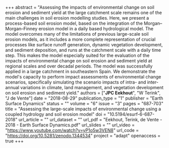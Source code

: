 +++
abstract = "Assessing the impacts of environmental change on soil erosion and sediment yield at the large catchment scale remains one of the main challenges in soil erosion modelling studies. Here, we present a process-based soil erosion model, based on the integration of the Morgan–Morgan–Finney erosion model in a daily based hydrological model. The model overcomes many of the limitations of previous large-scale soil erosion models, as it includes a more complete representation of crucial processes like surface runoff generation, dynamic vegetation development, and sediment deposition, and runs at the catchment scale with a daily time step. This makes the model especially suited for the evaluation of the impacts of environmental change on soil erosion and sediment yield at regional scales and over decadal periods. The model was successfully applied in a large catchment in southeastern Spain. We demonstrate the model's capacity to perform impact assessments of environmental change scenarios, specifically simulating the scenario impacts of intra- and inter-annual variations in climate, land management, and vegetation development on soil erosion and sediment yield."
authors = ["**JPC Eekhout**", "W Terink", "J de Vente"]
date = "2018-08-29"
publication_type = "1"
publisher = "Earth Surface Dynamics"
status = ""
volume = "6"
issue = "3"
pages = "687-703"
title = "Assessing the large-scale impacts of environmental change using a coupled hydrology and soil erosion model"
doi = "10.5194/esurf-6-687-2018"
url_article = ""
url_dataset = ""
url_pdf = "Eekhout, Terink, de Vente - 2018 - Earth Surface Dynamics.pdf"
url_slides = ""
url_video = "https://www.youtube.com/watch?v=yP1o5w3VEN8"
url_code = "https://doi.org/10.5281/zenodo.1344534"
project = "adapt"
openaccess = true
+++